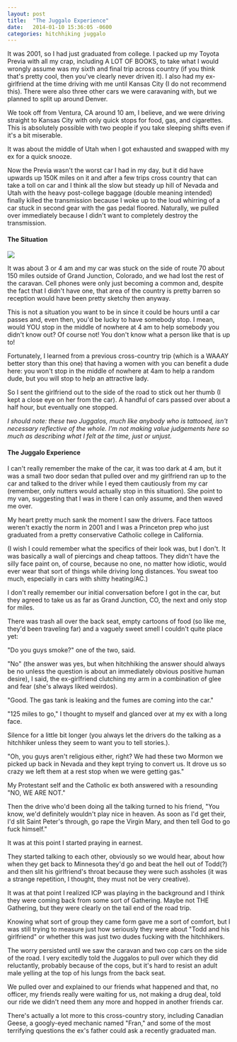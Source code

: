```yaml
---
layout: post
title:  "The Juggalo Experience"
date:   2014-01-10 15:36:05 -0600
categories: hitchhiking juggalo
---
```



It was 2001, so I had just graduated from college. I packed up my Toyota Previa with all my crap, including A LOT OF BOOKS, to take what I would wrongly assume was my sixth and final trip across country (if you think that's pretty cool, then you've clearly never driven it). I also had my ex-girlfriend at the time driving with me until Kansas City (I do not recommend this). There were also three other cars we were caravaning with, but we planned to split up around Denver.

We took off from Ventura, CA around 10 am, I believe, and we were driving straight to Kansas City with only quick stops for food, gas, and cigarettes. This is absolutely possible with two people if you take sleeping shifts even if it's a bit miserable. 

It was about the middle of Utah when I got exhausted and swapped with my ex for a quick snooze. 

Now the Previa wasn't the worst car I had in my day, but it did have upwards up 150K miles on it and after a few trips cross country that can take a toll on car and I think all the slow but steady up hill of Nevada and Utah with the heavy post-college baggage (double meaning intended) finally killed the transmission because I woke up to the loud whirring of a car stuck in second gear with the gas pedal floored. Naturally, we pulled over immediately because I didn't want to completely destroy the transmission.


<h4>The Situation</h4>

<a href="https://goo.gl/maps/D08bb"><img src="http://andrewsimone.com/images/map.png"></a>

It was about 3 or 4 am and my car was stuck on the side of route 70 about 150 miles outside of Grand Junction, Colorado, and we had lost the rest of the caravan. Cell phones were only just becoming a common and, despite the fact that I didn't have one, that area of the country is pretty barren so reception would have been pretty sketchy then anyway.

This is not a situation you want to be in since it could be hours until a car passes and, even then, you'd be lucky to have somebody stop. I mean, would YOU stop in the middle of nowhere at 4 am to help somebody you didn't know out? Of course not! You don't know what a person like that is up to!

Fortunately, I learned from a previous cross-country trip (which is a WAAAY better story than this one) that having a women with you can benefit a dude here: you won't stop in the middle of nowhere at 4am to help a random dude, but you will stop to help an attractive lady.

So I sent the girlfriend out to the side of the road to stick out her thumb (I kept a close eye on her from the car). A handful of cars passed over about a half hour, but eventually one stopped.

*I should note: these two Juggalos, much like anybody who is tattooed, isn't necessary reflective of the whole. I'm not making value judgements here so much as describing what I felt at the time, just or unjust.*

<h4>The Juggalo Experience</h4>

I can't really remember the make of the car, it was too dark at 4 am, but it was a small two door sedan that pulled over and my girlfriend ran up to the car and talked to the driver while I eyed them cautiously from my car (remember, only nutters would actually stop in this situation). She point to my van, suggesting that I was in there I can only assume, and then waved me over.

My heart pretty much sank the moment I saw the drivers. Face tattoos weren't exactly the norm in 2001 and I was a Princeton prep who just graduated from a pretty conservative Catholic college in California. 

(I wish I could remember what the specifics of their look was, but I don't. It was basically a wall of piercings and cheap tattoos. They didn't have the silly face paint on, of course, because no one, no matter how idiotic, would ever wear that sort of things while driving long distances. You sweat too much, especially in cars with shitty heating/AC.)

I don't really remember our initial conversation before I got in the car, but they agreed to take us as far as Grand Junction, CO, the next and only stop for miles.

There was trash all over the back seat, empty cartoons of food (so like me, they'd been traveling far) and a vaguely sweet smell I couldn't quite place yet:

"Do you guys smoke?" one of the two, said.

"No" (the answer was yes, but when hitchhiking the answer should always be no unless the question is about an immediately obvious positive human desire), I said, the ex-girlfriend clutching my arm in a combination of glee and fear (she's always liked weirdos).

"Good. The gas tank is leaking and the fumes are coming into the car."

"125 miles to go," I thought to myself and glanced over at my ex with a long face.

Silence for a little bit longer (you always let the drivers do the talking as a hitchhiker unless they seem to want you to tell stories.).

"Oh, you guys aren't religious either, right? We had these two Mormon we picked up back in Nevada and they kept trying to convert us. It drove us so crazy we left them at a rest stop when we were getting gas."

My Protestant self and the Catholic ex both answered with a resounding "NO, WE ARE NOT." 

Then the drive who'd been doing all the talking turned to his friend, "You know, we'd definitely wouldn't play nice in heaven. As soon as I'd get their, I'd slit Saint Peter's through, go rape the Virgin Mary, and then tell God to go fuck himself."

It was at this point I started praying in earnest.

They started talking to each other, obviously so we would hear, about how when they get back to Minnesota they'd go and beat the hell out of Todd(?) and then slit his girlfriend's throat because they were such assholes (it was a strange repetition, I thought, they must not be very creative). 

It was at that point I realized ICP was playing in the background and I think they were coming back from some sort of Gathering. Maybe not THE Gathering, but they were clearly on the tail end of the road trip. 

Knowing what sort of group they came form gave me a sort of comfort, but I was still trying to measure just how seriously they were about "Todd and his girlfriend" or whether this was just two dudes fucking with the hitchhikers. 

The worry persisted until we saw the caravan and two cop cars on the side of the road. I very excitedly told the Juggalos to pull over which they did reluctantly, probably because of the cops, but it's hard to resist an adult male yelling at the top of his lungs from the back seat.

We pulled over and explained to our friends what happened and that, no officer, my friends really were waiting for us, not making a drug deal, told our ride we didn't need them any more and hopped in another friends car.

There's actually a lot more to this cross-country story, including Canadian Geese, a googly-eyed mechanic named "Fran," and some of the most terrifying questions the ex's father could ask a recently graduated man.
